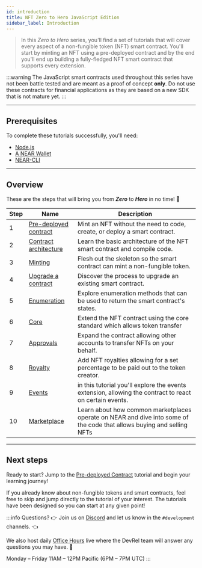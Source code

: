 ```yaml
---
id: introduction
title: NFT Zero to Hero JavaScript Edition
sidebar_label: Introduction
---
```


> In this _Zero to Hero_ series, you'll find a set of tutorials that will cover every aspect of a non-fungible token (NFT) smart contract.
> You'll start by minting an NFT using a pre-deployed contract and by the end you'll end up building a fully-fledged NFT smart contract that supports every extension.

:::warning
The JavaScript smart contracts used throughout this series have not been battle tested and are meant as a proof of concept **only**. Do not use these contracts for financial applications as they are based on a new SDK that is not mature yet.
:::

---

## Prerequisites

To complete these tutorials successfully, you'll need:

- [Node.js](/develop/prerequisites#nodejs)
- [A NEAR Wallet](https://testnet.mynearwallet.com/create)
- [NEAR-CLI](/tools/near-cli#setup)

---

## Overview

These are the steps that will bring you from **_Zero_** to **_Hero_** in no time! 💪

| Step | Name                                                                         | Description                                                                          |
| ---- | ---------------------------------------------------------------------------- | ------------------------------------------------------------------------------------ |
| 1    | [Pre-deployed contract](/tutorials/nfts/js/predeployed-contract) | Mint an NFT without the need to code, create, or deploy a smart contract.            |
| 2    | [Contract architecture](/tutorials/nfts/js/skeleton)             | Learn the basic architecture of the NFT smart contract and compile code.             |
| 3    | [Minting](/tutorials/nfts/js/minting)                            | Flesh out the skeleton so the smart contract can mint a non-fungible token.          |
| 4    | [Upgrade a contract](/tutorials/nfts/js/upgrade-contract)        | Discover the process to upgrade an existing smart contract.                          |
| 5    | [Enumeration](/tutorials/nfts/js/enumeration)                    | Explore enumeration methods that can be used to return the smart contract's states.  |
| 6    | [Core](/tutorials/nfts/js/core)                                  | Extend the NFT contract using the core standard which allows token transfer          |
| 7    | [Approvals](/tutorials/nfts/js/approvals)                        | Expand the contract allowing other accounts to transfer NFTs on your behalf.         |
| 8    | [Royalty](/tutorials/nfts/js/royalty)                            | Add NFT royalties allowing for a set percentage to be paid out to the token creator. |
| 9    | [Events](/tutorials/nfts/js/events)                           | in this tutorial you'll explore the events extension, allowing the contract to react on certain events. |
| 10    | [Marketplace](/tutorials/nfts/js/marketplace)                            | Learn about how common marketplaces operate on NEAR and dive into some of the code that allows buying and selling NFTs |

---

## Next steps

Ready to start? Jump to the [Pre-deployed Contract](/tutorials/nfts/js/predeployed-contract) tutorial and begin your learning journey!

If you already know about non-fungible tokens and smart contracts, feel free to skip and jump directly to the tutorial of your interest. The tutorials have been designed so you can start at any given point!

:::info Questions?
👉  Join us on [Discord](https://near.chat/) and let us know in the `#development` channels. 👈

We also host daily [Office Hours](https://near.org/office-hours/) live where the DevRel team will answer any questions you may have. 🤔

Monday – Friday 11AM – 12PM Pacific (6PM – 7PM UTC)
:::
